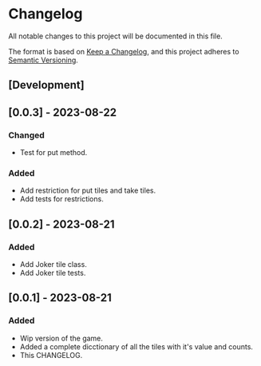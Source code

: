 # Changelog

All notable changes to this project will be documented in this file.

The format is based on [Keep a Changelog](https://keepachangelog.com/en/1.0.0/),
and this project adheres to [Semantic Versioning](https://semver.org/spec/v2.0.0.html).

## [Development]

## [0.0.3] - 2023-08-22

### Changed

- Test for put method.

### Added

- Add restriction for put tiles and take tiles.
- Add tests for restrictions. 

## [0.0.2] - 2023-08-21

### Added

- Add Joker tile class.
- Add Joker tile tests.

## [0.0.1] - 2023-08-21

### Added

- Wip version of the game.
- Added a complete dicctionary of all the tiles with it's value and counts.
- This CHANGELOG.